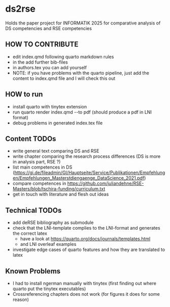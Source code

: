 # ds2rse
Holds the paper project for INFORMATIK 2025 for comparative analysis of DS competencies and RSE competencies

## HOW TO CONTRIBUTE

- edit index.qmd following quarto markdown rules
- in the add further bib-files
- in authors.tex you can add yourself
- NOTE: if you have problems with the quarto pipeline, just add the content to index.qmd file and I will check this out

## HOW to run

- install quarto with tinytex extension
- run quarto render index.qmd --to pdf (should produce a pdf in LNI format)
- debug problems in generated index.tex file


## Content TODOs

- write general text comparing DS and RSE
- write chapter comparing the research process differences (DS is more in analysis part, RSE ?)
- list main competences in DS (https://gi.de/fileadmin/GI/Hauptseite/Service/Publikationen/Empfehlungen/Empfehlungen_Masterstdiengaenge_DataScience_2021.pdf)
- compare competences in https://github.com/juliandehne/RSE-Masters/blob/tschira-funding/curriculum.txt 
- get in touch with literature and flesh out ideas

## Technical TODOs

- add deRSE bibliography as submodule
- check that the LNI-template complies to the LNI-format and generates the correct latex
    - have a look at https://quarto.org/docs/journals/templates.html
    - and LNI overleaf examples
- investigate edge cases of quarto features and how they are translated to latex

## Known Problems

- I had to install ngerman manually with tinytex (first finding out where quarto put the tinytex executables)
- Crossreferencing chapters does not work (for figures it does for some reason)
